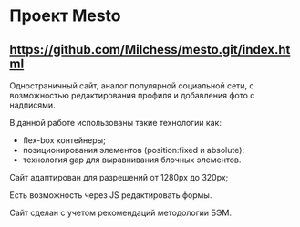 # Проект Mesto
https://github.com/Milchess/mesto.git/index.html
------

Одностраничный сайт, аналог популярной социальной сети, с возможностью редактирования профиля и добавления фото с надписями.

В данной работе использованы такие технологии как:
* flex-box контейнеры;
* позиционирования элементов (position:fixed и absolute);
* технология gap для выравнивания блочных элементов.

Сайт адаптирован для разрешений от 1280px до 320px;

Есть возможность через JS редактировать формы.


Сайт сделан с учетом рекомендаций методологии БЭМ.